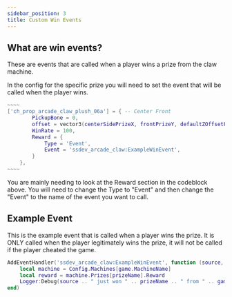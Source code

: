 ```yaml
---
sidebar_position: 3
title: Custom Win Events
---
```


## What are win events?
These are events that are called when a player wins a prize from the claw machine.

In the config for the specific prize you will need to set the event that will be called when the player wins.

```lua title=config.lua
~~~~
['ch_prop_arcade_claw_plush_06a'] = { -- Center Front
        PickupBone = 0,
        offset = vector3(centerSidePrizeX, frontPrizeY, defaultZOffsetFloor),
        WinRate = 100,
        Reward = {
            Type = 'Event',
            Event = 'ssdev_arcade_claw:ExampleWinEvent',
        }
    },
~~~~
```

You are mainly needing to look at the Reward section in the codeblock above. You will need to change the Type to "Event" and then change the "Event" to the name of the event you want to call.


## Example Event
This is the example event that is called when a player wins the prize. It is ONLY called when the player legitimately wins the prize, it will not be called if the player cheated the game.
```lua
AddEventHandler('ssdev_arcade_claw:ExampleWinEvent', function (source, game, prizeName)
    local machine = Config.Machines[game.MachineName]
    local reward = machine.Prizes[prizeName].Reward
    Logger:Debug(source .. " just won " .. prizeName .. " from " .. game.MachineName .. " with reward " .. reward.Type)
end)
```